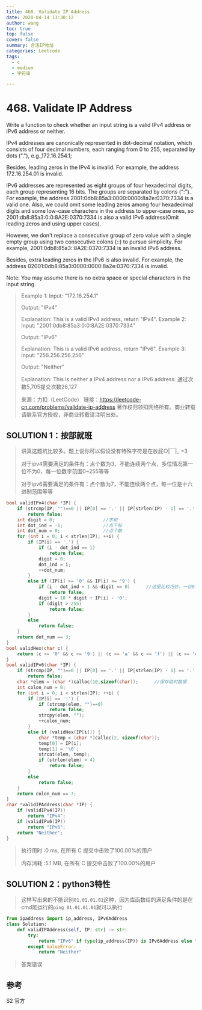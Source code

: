 ```yaml
---
title: 468. Validate IP Address 
date: 2020-04-14 13:30:12
author: wang
toc: true
top: false
cover: false
summary: 合法IP地址
categories: Leetcode
tags:
  - c
  - medium
  - 字符串

---
```


# 468. Validate IP Address

Write a function to check whether an input string is a valid IPv4 address or IPv6 address or neither.

IPv4 addresses are canonically represented in dot-decimal notation, which consists of four decimal numbers, each ranging from 0 to 255, separated by dots ("."), e.g.,172.16.254.1;

Besides, leading zeros in the IPv4 is invalid. For example, the address 172.16.254.01 is invalid.

IPv6 addresses are represented as eight groups of four hexadecimal digits, each group representing 16 bits. The groups are separated by colons (":"). For example, the address 2001:0db8:85a3:0000:0000:8a2e:0370:7334 is a valid one. Also, we could omit some leading zeros among four hexadecimal digits and some low-case characters in the address to upper-case ones, so 2001:db8:85a3:0:0:8A2E:0370:7334 is also a valid IPv6 address(Omit leading zeros and using upper cases).

However, we don't replace a consecutive group of zero value with a single empty group using two consecutive colons (::) to pursue simplicity. For example, 2001:0db8:85a3::8A2E:0370:7334 is an invalid IPv6 address.

Besides, extra leading zeros in the IPv6 is also invalid. For example, the address 02001:0db8:85a3:0000:0000:8a2e:0370:7334 is invalid.

Note: You may assume there is no extra space or special characters in the input string.





> Example 1:
> Input: "172.16.254.1"
>
> Output: "IPv4"
>
> Explanation: This is a valid IPv4 address, return "IPv4".
> Example 2:
> Input: "2001:0db8:85a3:0:0:8A2E:0370:7334"
>
> Output: "IPv6"
>
> Explanation: This is a valid IPv6 address, return "IPv6".
> Example 3:
> Input: "256.256.256.256"
>
> Output: "Neither"
>
> Explanation: This is neither a IPv4 address nor a IPv6 address.
> 通过次数5,705提交次数26,127
>
> 来源：力扣（LeetCode）
> 链接：https://leetcode-cn.com/problems/validate-ip-address
> 著作权归领扣网络所有。商业转载请联系官方授权，非商业转载请注明出处。

## SOLUTION 1：按部就班

> 讲真这题坑比较多。题上说你可以假设没有特殊字符是在放屁○|￣|_ =3
>
> 对于ipv4需要满足的条件有：点个数为3，不能连续两个点，多位情况第一位不为0，每一位数字范围0~255等等
>
> 对于ipv6需要满足的条件有：点个数为7，不能连续两个点，每一位是十六进制范围等等

```c
bool validIPv4(char *IP) {
	if (strcmp(IP, "")==0 || IP[0] == '.' || IP[strlen(IP) - 1] == '.')     //首尾不能含标点，不能为空
		return false;
	int digit = 0;                  //求和
	int dot_ind = -1;               //点下标
	int dot_num = 0;                //点个数
	for (int i = 0; i < strlen(IP); ++i) {
		if (IP[i] == '.') {
			if (i - dot_ind == 1)
				return false;
			digit = 0;
			dot_ind = i;
			++dot_num;
		}
		else if (IP[i] >= '0' && IP[i] <= '9') {
			if (i - dot_ind > 1 && digit == 0)      //这里比较巧妙，一位0可以，多位0就false了
				return false;
			digit = 10 * digit + IP[i] - '0';
			if (digit > 255)
				return false;
		}
		else 
			return false;
	}
	return dot_num == 3;
}
bool validHex(char c) {
	return (c >= '0' && c <= '9') || (c >= 'a' && c <= 'f') || (c >= 'A' && c <= 'F');
}
bool validIPv6(char *IP) {
	if (strcmp(IP, "")==0 || IP[0] == '.' || IP[strlen(IP) - 1] == '.')
		return false;
	char *elem = (char *)calloc(10,sizeof(char));      //保存临时数据
	int colon_num = 0;
	for (int i = 0; i < strlen(IP); ++i) {
		if (IP[i] == ':') {
			if (strcmp(elem, "")==0)
				return false;
			strcpy(elem, "");
			++colon_num;
		}
		else if (validHex(IP[i])) {
			char *temp = (char *)calloc(2, sizeof(char));
			temp[0] = IP[i];
			temp[1] = '\0';
			strcat(elem, temp);
			if (strlen(elem) > 4)
				return false;
		}
		else 
			return false;
	}
	return colon_num == 7;
}
char *validIPAddress(char *IP) {
	if (validIPv4(IP))
		return "IPv4";
	if (validIPv6(IP))
		return "IPv6";
	return "Neither";
}
```

> 执行用时 :0 ms, 在所有 C 提交中击败了100.00%的用户
>
> 内存消耗 :5.1 MB, 在所有 C 提交中击败了100.00%的用户

## SOLUTION 2：python3特性

> 这样写出来的不能识别`01.01.01.01`这种，因为库函数给的满足条件的是在cmd能运行的`ping 01.01.01.01`就可以执行

```python
from ipaddress import ip_address, IPv6Address
class Solution:
    def validIPAddress(self, IP: str) -> str:
        try:
            return "IPv6" if type(ip_address(IP)) is IPv6Address else "IPv4"
        except ValueError:
            return "Neither"

```

> 答案错误

## 参考

S2     官方